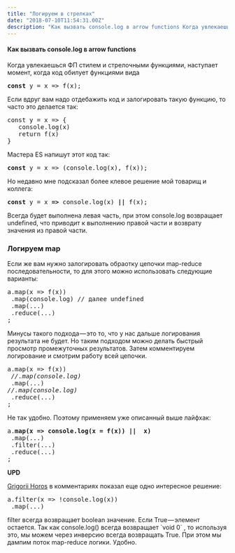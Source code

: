 ```yaml
---
title: "Логируем в стрелках"
date: "2018-07-10T11:54:31.00Z"
description: "Как вызвать console.log в arrow functions Когда увлекаешься ФП стилем и стрелочными функциями, наступает момент, когда код обилу"
---
```


<!--kg-card-begin: html--><h4>Как вызвать console.log в arrow functions</h4>
<p>Когда увлекаешься ФП стилем и стрелочными функциями, наступает момент, когда код обилует функциями вида</p>
<pre><strong>const</strong> y = x =&gt; f(x);</pre>
<p>Если вдруг вам надо отдебажить код и залогировать такую функцию, то часто это делается так:</p>
<pre>const y = x =&gt; {<br>   console.log(x)<br>   return f(x)<br>}</pre>
<p>Мастера ES напишут этот код так:</p>
<pre><strong>const</strong> y = x =&gt; (console.log(x), f(x));</pre>
<p>Но недавно мне подсказал более клевое решение мой товарищ и коллега:</p>
<pre><strong>const</strong> y = x <strong>=&gt;</strong> console.log(x) <strong>||</strong> f(x);</pre>
<p>Всегда будет выполнена левая часть, при этом console.log возвращает undefined, что приводит к выполнению правой части и возврату значения из правой части.</p>
<h3>Логируем map</h3>
<p>Если же вам нужно залогировать обраотку цепочки map-reduce последовательности, то для этого можно использовать следующие варианты:</p>
<pre>a.map(x =&gt; f(x))<br> .map(console.log) // далее undefined<strong><br></strong> .map(...)<br> .reduce(...)<br>;</pre>
<p>Минусы такого подхода — это то, что у нас дальше логирования результата не будет. Но таким подходом можно делать быстрый просмотр промежуточных результатов. Затем комментируем логирование и смотрим работу всей цепочки.</p>
<pre>a.map(x =&gt; f(x))<br><em> //.map(console.log)</em><strong><br></strong> .map(...)<br><em>//.map(console.log)</em><br> .reduce(...)<br>;</pre>
<p>Не так удобно. Поэтому применяем уже описанный выше лайфхак:</p>
<pre>a.<strong>map(x =&gt; console.log(x = f(x)) ||  x)</strong><br> .map(...)<br> .filter(...)<br> .reduce(...)<br>;</pre>
<p><strong>UPD</strong></p>
<p><a href="https://medium.com/u/c9260b1d8d0d" target="_blank" rel="noopener noreferrer">Grigorii Horos</a> в комментариях показал еще одно интересное решение:</p>
<pre>a.filter(x =&gt; !console.log(x))<br> .map(...)</pre>
<p>filter всегда возвращает boolean значение. Если True — элемент остается. Так как console.log() всегда возвращает `void 0` , то используя это, мы можем через инверсию всегда возвращать True. При этом мы дампим поток map-reduce логики. Удобно.</p>

<!--kg-card-end: html-->


